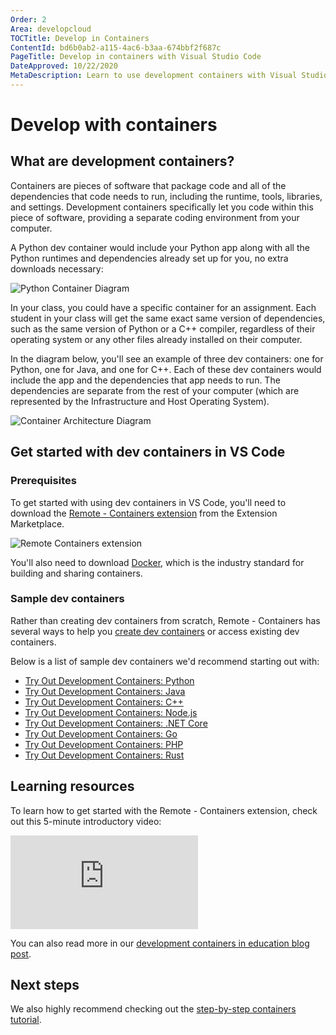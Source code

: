 ```yaml
---
Order: 2
Area: developcloud
TOCTitle: Develop in Containers
ContentId: bd6b0ab2-a115-4ac6-b3aa-674bbf2f687c
PageTitle: Develop in containers with Visual Studio Code
DateApproved: 10/22/2020
MetaDescription: Learn to use development containers with Visual Studio Code
---
```

# Develop with containers

## What are development containers?

Containers are pieces of software that package code and all of the dependencies that code needs to run, including the runtime, tools, libraries, and settings. Development containers specifically let you code within this piece of software, providing a separate coding environment from your computer.

A Python dev container would include your Python app along with all the Python runtimes and dependencies already set up for you, no extra downloads necessary:

![Python Container Diagram](images/containers/python-container.png)

In your class, you could have a specific container for an assignment. Each student in your class will get the same exact same version of dependencies, such as the same version of Python or a C++ compiler, regardless of their operating system or any other files already installed on their computer.

In the diagram below, you'll see an example of three dev containers: one for Python, one for Java, and one for C++. Each of these dev containers would include the app and the dependencies that app needs to run. The dependencies are separate from the rest of your computer (which are represented by the Infrastructure and Host Operating System).

![Container Architecture Diagram](images/containers/container-architecture.png)

## Get started with dev containers in VS Code

### Prerequisites

To get started with using dev containers in VS Code, you'll need to download the [Remote - Containers extension](https://marketplace.visualstudio.com/items?itemName=ms-vscode-remote.remote-containers) from the Extension Marketplace.

![Remote Containers extension](images/containers/remote-containers.png)

You'll also need to download [Docker](https://docs.docker.com/docker-for-windows/install-windows-home/), which is the industry standard for building and sharing containers.

### Sample dev containers

Rather than creating dev containers from scratch, Remote - Containers has several ways to help you [create dev containers](/docs/remote/create-dev-container.md) or access existing dev containers.

Below is a list of sample dev containers we'd recommend starting out with:

- [Try Out Development Containers: Python](https://github.com/microsoft/vscode-remote-try-python)
- [Try Out Development Containers: Java](https://github.com/microsoft/vscode-remote-try-java)
- [Try Out Development Containers: C++](https://github.com/microsoft/vscode-remote-try-cpp)
- [Try Out Development Containers: Node.js](https://github.com/microsoft/vscode-remote-try-node)
- [Try Out Development Containers: .NET Core](https://github.com/microsoft/vscode-remote-try-dotnetcore)
- [Try Out Development Containers: Go](https://github.com/microsoft/vscode-remote-try-go)
- [Try Out Development Containers: PHP](https://github.com/microsoft/vscode-remote-try-php)
- [Try Out Development Containers: Rust](https://github.com/microsoft/vscode-remote-try-rust)

## Learning resources

To learn how to get started with the Remote - Containers extension, check out this 5-minute introductory video:

<iframe src="https://youtube.com/embed/Uvf2FVS1F8k?rel=0&amp;disablekb=0&amp;modestbranding=1&amp;showinfo=0" frameborder="0" allowfullscreen></iframe>

You can also read more in our [development containers in education blog post](/blogs/2020/07/27/containers-edu.md).

## Next steps

We also highly recommend checking out the [step-by-step containers tutorial](/docs/remote/containers-tutorial.md).
